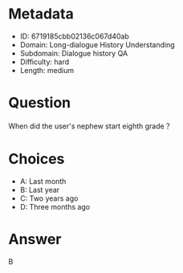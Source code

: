 # Metadata

- ID: 6719185cbb02136c067d40ab
- Domain: Long-dialogue History Understanding
- Subdomain: Dialogue history QA
- Difficulty: hard
- Length: medium

# Question

When did the user's nephew start eighth grade？

# Choices

- A: Last month
- B: Last year
- C: Two years ago
- D: Three months ago

# Answer

B
